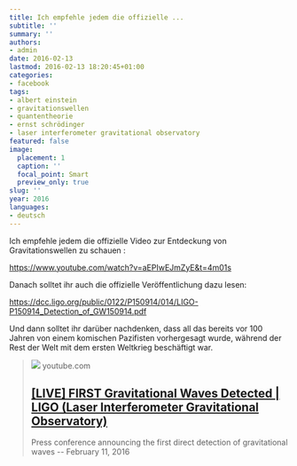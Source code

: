 ```yaml
---
title: Ich empfehle jedem die offizielle ...
subtitle: ''
summary: ''
authors:
- admin
date: 2016-02-13
lastmod: 2016-02-13 18:20:45+01:00
categories:
- facebook
tags:
- albert einstein
- gravitationswellen
- quantentheorie
- ernst schrödinger
- laser interferometer gravitational observatory
featured: false
image:
  placement: 1
  caption: ''
  focal_point: Smart
  preview_only: true
slug: ''
year: 2016
languages:
- deutsch
---
```


Ich empfehle jedem die offizielle Video zur Entdeckung von Gravitationswellen zu schauen : 

https://www.youtube.com/watch?v=aEPIwEJmZyE&t=4m01s

Danach solltet ihr auch die offizielle Veröffentlichung dazu lesen: 

https://dcc.ligo.org/public/0122/P150914/014/LIGO-P150914_Detection_of_GW150914.pdf

Und dann solltet ihr darüber nachdenken, dass all das bereits vor 100 Jahren von einem komischen Pazifisten vorhergesagt wurde, während der Rest der Welt mit dem ersten Weltkrieg beschäftigt war.
> [![](https://i.ytimg.com/vi/aEPIwEJmZyE/maxresdefault.jpg)](https://www.youtube.com/watch?v=aEPIwEJmZyE&t=4m01s)
> youtube.com
> ## [[LIVE] FIRST Gravitational Waves Detected | LIGO (Laser Interferometer Gravitational Observatory)](https://www.youtube.com/watch?v=aEPIwEJmZyE&t=4m01s)
>
>Press conference announcing the first direct detection of gravitational waves -- February 11, 2016